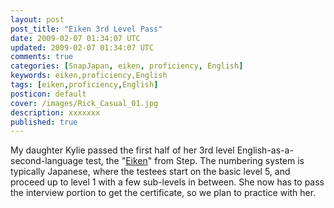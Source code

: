 ```yaml
---           
layout: post
post_title: "Eiken 3rd Level Pass"
date: 2009-02-07 01:34:07 UTC
updated: 2009-02-07 01:34:07 UTC
comments: true
categories: [SnapJapan, eiken, proficiency, English]
keywords: eiken,proficiency,English
tags: [eiken,proficiency,English]
posticon: default
cover: /images/Rick_Casual_01.jpg
description: xxxxxxx
published: true
---
```

 

[](http://www.flickr.com/photos/81796435@N00/3259442344 "View 'Eiken 3rd Level, First Half Pass' on Flickr.com")My daughter Kylie passed the first half of her 3rd level English-as-a-second-language test, the "[Eiken](http://www.stepeiken.org/)" from Step. The numbering system is typically Japanese, where the testees start on the basic level 5, and proceed up to level 1 with a few sub-levels in between. She now has to pass the interview portion to get the certificate, so we plan to practice with her. 


 

